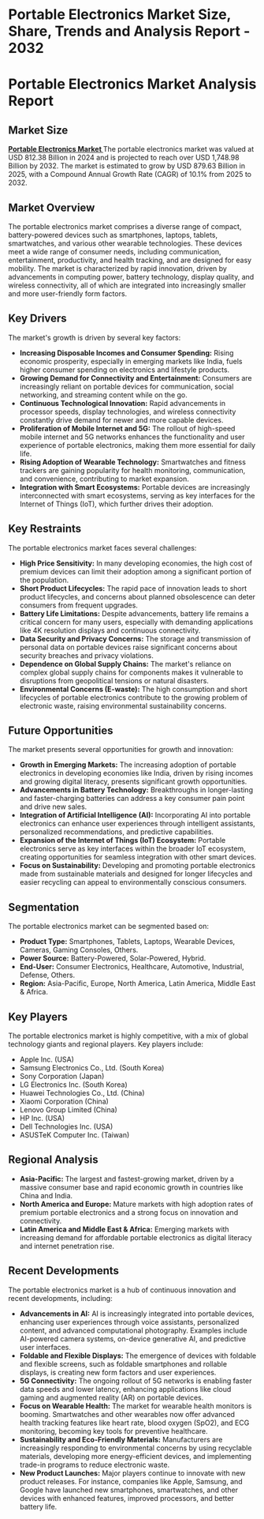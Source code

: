 # Portable Electronics Market Size, Share, Trends and Analysis Report - 2032
# <h1>Portable Electronics Market Analysis Report</h1>


<h2>Market Size</h2>
<p> <a href="https://www.consegicbusinessintelligence.com/portable-electronics-market"><b> Portable Electronics Market </b></a> The portable electronics market was valued at USD 812.38 Billion in 2024 and is projected to reach over USD 1,748.98 Billion by 2032. The market is estimated to grow by USD 879.63 Billion in 2025, with a Compound Annual Growth Rate (CAGR) of 10.1% from 2025 to 2032.</p>
</div>


<h2>Market Overview</h2>
<p>The portable electronics market comprises a diverse range of compact, battery-powered devices such as smartphones, laptops, tablets, smartwatches, and various other wearable technologies. These devices meet a wide range of consumer needs, including communication, entertainment, productivity, and health tracking, and are designed for easy mobility. The market is characterized by rapid innovation, driven by advancements in computing power, battery technology, display quality, and wireless connectivity, all of which are integrated into increasingly smaller and more user-friendly form factors.</p>
</div>


<h2>Key Drivers</h2>
<p>The market's growth is driven by several key factors:</p>
<ul>
<li><strong>Increasing Disposable Incomes and Consumer Spending:</strong> Rising economic prosperity, especially in emerging markets like India, fuels higher consumer spending on electronics and lifestyle products.</li>
<li><strong>Growing Demand for Connectivity and Entertainment:</strong> Consumers are increasingly reliant on portable devices for communication, social networking, and streaming content while on the go.</li>
<li><strong>Continuous Technological Innovation:</strong> Rapid advancements in processor speeds, display technologies, and wireless connectivity constantly drive demand for newer and more capable devices.</li>
<li><strong>Proliferation of Mobile Internet and 5G:</strong> The rollout of high-speed mobile internet and 5G networks enhances the functionality and user experience of portable electronics, making them more essential for daily life.</li>
<li><strong>Rising Adoption of Wearable Technology:</strong> Smartwatches and fitness trackers are gaining popularity for health monitoring, communication, and convenience, contributing to market expansion.</li>
<li><strong>Integration with Smart Ecosystems:</strong> Portable devices are increasingly interconnected with smart ecosystems, serving as key interfaces for the Internet of Things (IoT), which further drives their adoption.</li>
</ul>
</div>


<h2>Key Restraints</h2>
<p>The portable electronics market faces several challenges:</p>
<ul>
<li><strong>High Price Sensitivity:</strong> In many developing economies, the high cost of premium devices can limit their adoption among a significant portion of the population.</li>
<li><strong>Short Product Lifecycles:</strong> The rapid pace of innovation leads to short product lifecycles, and concerns about planned obsolescence can deter consumers from frequent upgrades.</li>
<li><strong>Battery Life Limitations:</strong> Despite advancements, battery life remains a critical concern for many users, especially with demanding applications like 4K resolution displays and continuous connectivity.</li>
<li><strong>Data Security and Privacy Concerns:</strong> The storage and transmission of personal data on portable devices raise significant concerns about security breaches and privacy violations.</li>
<li><strong>Dependence on Global Supply Chains:</strong> The market's reliance on complex global supply chains for components makes it vulnerable to disruptions from geopolitical tensions or natural disasters.</li>
<li><strong>Environmental Concerns (E-waste):</strong> The high consumption and short lifecycles of portable electronics contribute to the growing problem of electronic waste, raising environmental sustainability concerns.</li>
</ul>
</div>


<h2>Future Opportunities</h2>
<p>The market presents several opportunities for growth and innovation:</p>
<ul>
<li><strong>Growth in Emerging Markets:</strong> The increasing adoption of portable electronics in developing economies like India, driven by rising incomes and growing digital literacy, presents significant growth opportunities.</li>
<li><strong>Advancements in Battery Technology:</strong> Breakthroughs in longer-lasting and faster-charging batteries can address a key consumer pain point and drive new sales.</li>
<li><strong>Integration of Artificial Intelligence (AI):</strong> Incorporating AI into portable electronics can enhance user experiences through intelligent assistants, personalized recommendations, and predictive capabilities.</li>
<li><strong>Expansion of the Internet of Things (IoT) Ecosystem:</strong> Portable electronics serve as key interfaces within the broader IoT ecosystem, creating opportunities for seamless integration with other smart devices.</li>
<li><strong>Focus on Sustainability:</strong> Developing and promoting portable electronics made from sustainable materials and designed for longer lifecycles and easier recycling can appeal to environmentally conscious consumers.</li>
</ul>
</div>


<h2>Segmentation</h2>
<p>The portable electronics market can be segmented based on:</p>
<ul>
<li><strong>Product Type:</strong> Smartphones, Tablets, Laptops, Wearable Devices, Cameras, Gaming Consoles, Others.</li>
<li><strong>Power Source:</strong> Battery-Powered, Solar-Powered, Hybrid.</li>
<li><strong>End-User:</strong> Consumer Electronics, Healthcare, Automotive, Industrial, Defense, Others.</li>
<li><strong>Region:</strong> Asia-Pacific, Europe, North America, Latin America, Middle East & Africa.</li>
</ul>
</div>


<h2>Key Players</h2>
<p>The portable electronics market is highly competitive, with a mix of global technology giants and regional players. Key players include:</p>
<ul>
<li>Apple Inc. (USA)</li>
<li>Samsung Electronics Co., Ltd. (South Korea)</li>
<li>Sony Corporation (Japan)</li>
<li>LG Electronics Inc. (South Korea)</li>
<li>Huawei Technologies Co., Ltd. (China)</li>
<li>Xiaomi Corporation (China)</li>
<li>Lenovo Group Limited (China)</li>
<li>HP Inc. (USA)</li>
<li>Dell Technologies Inc. (USA)</li>
<li>ASUSTeK Computer Inc. (Taiwan)</li>
</ul>
</div>


<h2>Regional Analysis</h2>
<ul>
<li><strong>Asia-Pacific:</strong> The largest and fastest-growing market, driven by a massive consumer base and rapid economic growth in countries like China and India.</li>
<li><strong>North America and Europe:</strong> Mature markets with high adoption rates of premium portable electronics and a strong focus on innovation and connectivity.</li>
<li><strong>Latin America and Middle East & Africa:</strong> Emerging markets with increasing demand for affordable portable electronics as digital literacy and internet penetration rise.</li>
</ul>
</div>


<h2>Recent Developments</h2>
<p>The portable electronics market is a hub of continuous innovation and recent developments, including:</p>
<ul>
<li><strong>Advancements in AI:</strong> AI is increasingly integrated into portable devices, enhancing user experiences through voice assistants, personalized content, and advanced computational photography. Examples include AI-powered camera systems, on-device generative AI, and predictive user interfaces.</li>
<li><strong>Foldable and Flexible Displays:</strong> The emergence of devices with foldable and flexible screens, such as foldable smartphones and rollable displays, is creating new form factors and user experiences.</li>
<li><strong>5G Connectivity:</strong> The ongoing rollout of 5G networks is enabling faster data speeds and lower latency, enhancing applications like cloud gaming and augmented reality (AR) on portable devices.</li>
<li><strong>Focus on Wearable Health:</strong> The market for wearable health monitors is booming. Smartwatches and other wearables now offer advanced health tracking features like heart rate, blood oxygen (SpO2), and ECG monitoring, becoming key tools for preventive healthcare.</li>
<li><strong>Sustainability and Eco-Friendly Materials:</strong> Manufacturers are increasingly responding to environmental concerns by using recyclable materials, developing more energy-efficient devices, and implementing trade-in programs to reduce electronic waste.</li>
<li><strong>New Product Launches:</strong> Major players continue to innovate with new product releases. For instance, companies like Apple, Samsung, and Google have launched new smartphones, smartwatches, and other devices with enhanced features, improved processors, and better battery life.</li>
</ul>
</div>
</body>
</html>

